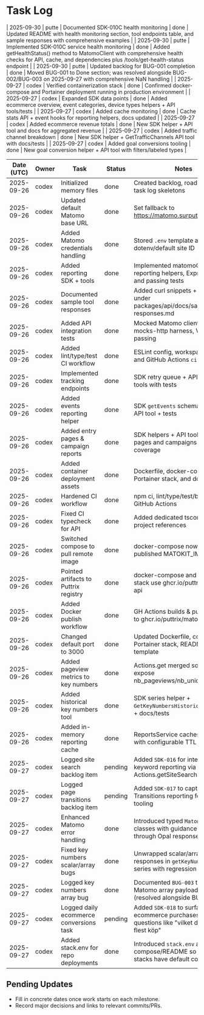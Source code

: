 # Task Log
| 2025-09-30 | putte | Documented SDK-010C health monitoring | done | Updated README with health monitoring section, tool endpoints table, and sample responses with comprehensive examples |
| 2025-09-30 | putte | Implemented SDK-010C service health monitoring | done | Added getHealthStatus() method to MatomoClient with comprehensive health checks for API, cache, and dependencies plus /tools/get-health-status endpoint |
| 2025-09-30 | putte | Updated backlog for BUG-001 completion | done | Moved BUG-001 to Done section; was resolved alongside BUG-002/BUG-003 on 2025-09-27 with comprehensive NaN handling |
| 2025-09-27 | codex | Verified containerization stack | done | Confirmed docker-compose and Portainer deployment running in production environment |
| 2025-09-27 | codex | Expanded SDK data points | done | Added ecommerce overview, event categories, device types helpers + API tools/tests |
| 2025-09-27 | codex | Added cache monitoring | done | Cache stats API + event hooks for reporting helpers, docs updated |
| 2025-09-27 | codex | Added ecommerce revenue totals | done | New SDK helper + API tool and docs for aggregated revenue |
| 2025-09-27 | codex | Added traffic channel breakdown | done | New SDK helper + GetTrafficChannels API tool with docs/tests |
| 2025-09-27 | codex | Added goal conversions tooling | done | New goal conversion helper + API tool with filters/labeled types |

| Date (UTC) | Owner | Task | Status | Notes |
|------------|-------|------|--------|-------|
| 2025-09-26 | codex | Initialized memory files | done | Created backlog, roadmap, and task log skeletons |
| 2025-09-26 | codex | Updated default Matomo base URL | done | Set fallback to https://matomo.surputte.se in API |
| 2025-09-26 | codex | Added Matomo credentials handling | done | Stored `.env` template and wired dotenv/default site ID |
| 2025-09-26 | codex | Added reporting SDK + tools | done | Implemented matomoGet, reporting helpers, Express tools, and passing tests |
| 2025-09-26 | codex | Documented sample tool responses | done | Added curl snippets + payloads under packages/api/docs/sample-responses.md |
| 2025-09-26 | codex | Added API integration tests | done | Mocked Matomo client with node-mocks-http harness, Vitest passing |
| 2025-09-26 | codex | Added lint/type/test CI workflow | done | ESLint config, workspace scripts, and GitHub Actions `ci.yml` |
| 2025-09-26 | codex | Implemented tracking endpoints | done | SDK retry queue + API `/track/*` tools with tests |
| 2025-09-26 | codex | Added events reporting helper | done | SDK `getEvents` schema/service + API tool + tests |
| 2025-09-26 | codex | Added entry pages & campaign reports | done | SDK helpers + API tools for entry pages and campaigns with coverage |
| 2025-09-26 | codex | Added container deployment assets | done | Dockerfile, docker-compose, Portainer stack, and docs |
| 2025-09-26 | codex | Hardened CI workflow | done | npm ci, lint/type/test/build steps in GitHub Actions |
| 2025-09-26 | codex | Fixed CI typecheck for API | done | Added dedicated tsconfig without project references |
| 2025-09-26 | codex | Switched compose to pull remote image | done | docker-compose now references published MATOKIT_IMAGE |
| 2025-09-26 | codex | Pointed artifacts to Puttrix registry | done | docker-compose and Portainer stack use ghcr.io/puttrix/matokit-api |
| 2025-09-26 | codex | Added Docker publish workflow | done | GH Actions builds & pushes image to ghcr.io/puttrix/matokit-api |
| 2025-09-26 | codex | Changed default port to 3000 | done | Updated Dockerfile, compose, Portainer stack, README, and env template |
| 2025-09-26 | codex | Added pageview metrics to key numbers | done | Actions.get merged so tools expose nb_pageviews/nb_uniq_pageviews |
| 2025-09-26 | codex | Added historical key numbers tool | done | SDK series helper + `GetKeyNumbersHistorical` API tool + docs/tests |
| 2025-09-26 | codex | Added in-memory reporting cache | done | ReportsService caches responses with configurable TTL |
| 2025-09-27 | codex | Logged site search backlog item | pending | Added `SDK-016` for internal search keyword reporting via Actions.getSiteSearchKeywords |
| 2025-09-27 | codex | Logged page transitions backlog item | pending | Added `SDK-017` to capture Matomo Transitions reporting for Opal tooling |
| 2025-09-27 | codex | Enhanced Matomo error handling | done | Introduced typed `MatomoApiError` classes with guidance surfaced through Opal responses |
| 2025-09-27 | codex | Fixed key numbers scalar/array bugs | done | Unwrapped scalar/array Matomo responses in `getKeyNumbers` + series with regression coverage |
| 2025-09-27 | codex | Logged key numbers array bug | done | Documented `BUG-003` to track Matomo array payload handling (resolved alongside BUG-002) |
| 2025-09-27 | codex | Logged daily ecommerce conversions task | pending | Added `SDK-018` to surface per-day ecommerce purchases for questions like "vilket datum hade flest köp" |
| 2025-09-27 | codex | Added stack.env for repo deployments | done | Introduced `stack.env` and updated compose/README so Portainer stacks have default configuration |

## Pending Updates
- Fill in concrete dates once work starts on each milestone.
- Record major decisions and links to relevant commits/PRs.
